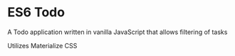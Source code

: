 # ES6 Todo
 A Todo application written in vanilla JavaScript that allows filtering of tasks
 
 Utilizes Materialize CSS
